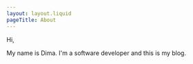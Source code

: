 ```yaml
---
layout: layout.liquid
pageTitle: About
---
```

Hi,

My name is Dima. I'm a software developer and this is my blog.